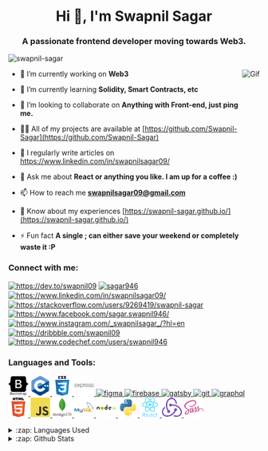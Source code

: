<h1 align="center">Hi 👋, I'm Swapnil Sagar</h1>
<h3 align="center">A passionate frontend developer moving towards Web3.</h3>

<p align="left"> <img src="https://komarev.com/ghpvc/?username=swapnil-sagar&label=Profile%20views&color=0e75b6&style=flat" alt="swapnil-sagar" /> </p>

<img alt="Gif" height="250px" align="right" src="https://thumbs.gfycat.com/DifficultLimpingBubblefish-small.gif">

- 🔭 I’m currently working on **Web3**

- 🌱 I’m currently learning **Solidity, Smart Contracts, etc**

- 👯 I’m looking to collaborate on **Anything with Front-end, just ping me.**

- 👨‍💻 All of my projects are available at [https://github.com/Swapnil-Sagar](https://github.com/Swapnil-Sagar)

- 📝 I regularly write articles on https://www.linkedin.com/in/swapnilsagar09/

- 💬 Ask me about **React or anything you like. I am up for a coffee :)**

- 📫 How to reach me **swapnilsagar09@gmail.com**

- 📄 Know about my experiences [https://swapnil-sagar.github.io/](https://swapnil-sagar.github.io/)

- ⚡ Fun fact **A single ; can either save your weekend or completely waste it :P**

<h3 align="left">Connect with me:</h3>
<p align="left">
<a href="https://dev.to/https://dev.to/swapnil09" target="blank"><img align="center" src="https://cdn.jsdelivr.net/npm/simple-icons@3.0.1/icons/dev-dot-to.svg" alt="https://dev.to/swapnil09" height="30" width="40" /></a>
<a href="https://twitter.com/sagar946" target="blank"><img align="center" src="https://cdn.jsdelivr.net/npm/simple-icons@3.0.1/icons/twitter.svg" alt="sagar946" height="30" width="40" /></a>
<a href="https://linkedin.com/in/https://www.linkedin.com/in/swapnilsagar09/" target="blank"><img align="center" src="https://cdn.jsdelivr.net/npm/simple-icons@3.0.1/icons/linkedin.svg" alt="https://www.linkedin.com/in/swapnilsagar09/" height="30" width="40" /></a>
<a href="https://stackoverflow.com/users/https://stackoverflow.com/users/9269419/swapnil-sagar" target="blank"><img align="center" src="https://cdn.jsdelivr.net/npm/simple-icons@3.0.1/icons/stackoverflow.svg" alt="https://stackoverflow.com/users/9269419/swapnil-sagar" height="30" width="40" /></a>
<a href="https://fb.com/https://www.facebook.com/sagar.swapnil946/" target="blank"><img align="center" src="https://cdn.jsdelivr.net/npm/simple-icons@3.0.1/icons/facebook.svg" alt="https://www.facebook.com/sagar.swapnil946/" height="30" width="40" /></a>
<a href="https://instagram.com/https://www.instagram.com/_swapnilsagar_/?hl=en" target="blank"><img align="center" src="https://cdn.jsdelivr.net/npm/simple-icons@3.0.1/icons/instagram.svg" alt="https://www.instagram.com/_swapnilsagar_/?hl=en" height="30" width="40" /></a>
<a href="https://dribbble.com/https://dribbble.com/swapnil09" target="blank"><img align="center" src="https://cdn.jsdelivr.net/npm/simple-icons@3.0.1/icons/dribbble.svg" alt="https://dribbble.com/swapnil09" height="30" width="40" /></a>
<a href="https://www.codechef.com/users/https://www.codechef.com/users/swapnil946" target="blank"><img align="center" src="https://cdn.jsdelivr.net/npm/simple-icons@3.1.0/icons/codechef.svg" alt="https://www.codechef.com/users/swapnil946" height="30" width="40" /></a>
</p>

<h3 align="left">Languages and Tools:</h3>
<p align="left"> <a href="https://getbootstrap.com" target="_blank"> <img src="https://raw.githubusercontent.com/devicons/devicon/master/icons/bootstrap/bootstrap-plain-wordmark.svg" alt="bootstrap" width="40" height="40"/> </a> <a href="https://www.w3schools.com/cpp/" target="_blank"> <img src="https://raw.githubusercontent.com/devicons/devicon/master/icons/cplusplus/cplusplus-original.svg" alt="cplusplus" width="40" height="40"/> </a> <a href="https://www.w3schools.com/css/" target="_blank"> <img src="https://raw.githubusercontent.com/devicons/devicon/master/icons/css3/css3-original-wordmark.svg" alt="css3" width="40" height="40"/> </a> <a href="https://expressjs.com" target="_blank"> <img src="https://raw.githubusercontent.com/devicons/devicon/master/icons/express/express-original-wordmark.svg" alt="express" width="40" height="40"/> </a> <a href="https://www.figma.com/" target="_blank"> <img src="https://www.vectorlogo.zone/logos/figma/figma-icon.svg" alt="figma" width="40" height="40"/> </a> <a href="https://firebase.google.com/" target="_blank"> <img src="https://www.vectorlogo.zone/logos/firebase/firebase-icon.svg" alt="firebase" width="40" height="40"/> </a> <a href="https://www.gatsbyjs.com/" target="_blank"> <img src="https://www.vectorlogo.zone/logos/gatsbyjs/gatsbyjs-icon.svg" alt="gatsby" width="40" height="40"/> </a> <a href="https://git-scm.com/" target="_blank"> <img src="https://www.vectorlogo.zone/logos/git-scm/git-scm-icon.svg" alt="git" width="40" height="40"/> </a> <a href="https://graphql.org" target="_blank"> <img src="https://www.vectorlogo.zone/logos/graphql/graphql-icon.svg" alt="graphql" width="40" height="40"/> </a> <a href="https://www.w3.org/html/" target="_blank"> <img src="https://raw.githubusercontent.com/devicons/devicon/master/icons/html5/html5-original-wordmark.svg" alt="html5" width="40" height="40"/> </a> <a href="https://developer.mozilla.org/en-US/docs/Web/JavaScript" target="_blank"> <img src="https://raw.githubusercontent.com/devicons/devicon/master/icons/javascript/javascript-original.svg" alt="javascript" width="40" height="40"/> </a> <a href="https://www.mongodb.com/" target="_blank"> <img src="https://raw.githubusercontent.com/devicons/devicon/master/icons/mongodb/mongodb-original-wordmark.svg" alt="mongodb" width="40" height="40"/> </a> <a href="https://www.mysql.com/" target="_blank"> <img src="https://raw.githubusercontent.com/devicons/devicon/master/icons/mysql/mysql-original-wordmark.svg" alt="mysql" width="40" height="40"/> </a> <a href="https://nodejs.org" target="_blank"> <img src="https://raw.githubusercontent.com/devicons/devicon/master/icons/nodejs/nodejs-original-wordmark.svg" alt="nodejs" width="40" height="40"/> </a> <a href="https://www.python.org" target="_blank"> <img src="https://raw.githubusercontent.com/devicons/devicon/master/icons/python/python-original.svg" alt="python" width="40" height="40"/> </a> <a href="https://reactjs.org/" target="_blank"> <img src="https://raw.githubusercontent.com/devicons/devicon/master/icons/react/react-original-wordmark.svg" alt="react" width="40" height="40"/> </a> <a href="https://redux.js.org" target="_blank"> <img src="https://raw.githubusercontent.com/devicons/devicon/master/icons/redux/redux-original.svg" alt="redux" width="40" height="40"/> </a> <a href="https://sass-lang.com" target="_blank"> <img src="https://raw.githubusercontent.com/devicons/devicon/master/icons/sass/sass-original.svg" alt="sass" width="40" height="40"/> </a> </p>


<details>
  <summary>:zap: Languages Used</summary>
  <img align="centre" src="https://github-readme-stats.vercel.app/api/top-langs?username=swapnil-sagar&show_icons=true&locale=en&layout=compact" alt="swapnil-sagar" />
</details>

<details>
  <summary>:zap: Github Stats</summary>
  <img align="center" src="https://github-readme-stats.vercel.app/api?username=swapnil-sagar&show_icons=true&locale=en" alt="swapnil-sagar" />
</details>



